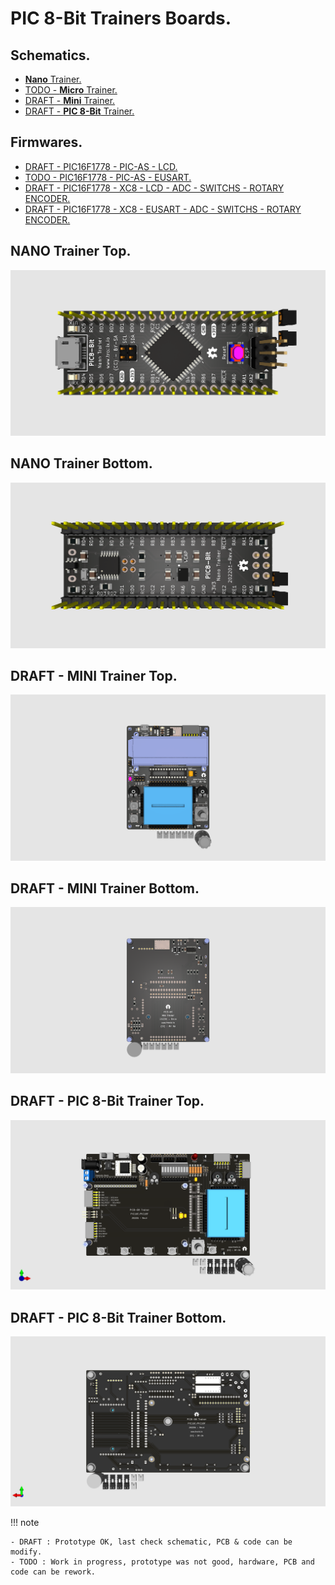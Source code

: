# PIC 8-Bit Trainers Boards.

## Schematics.

* [**Nano** Trainer.](https://github.com/tronixio/trainers-pic8bit/blob/main/Kicad/nano/extras/schematic.pdf)
* [TODO - **Micro** Trainer.](https://github.com/tronixio/trainers-pic8bit/blob/main/Kicad/micro/extras/schematic.pdf)
* [DRAFT - **Mini** Trainer.](https://github.com/tronixio/trainers-pic8bit/blob/main/Kicad/mini/extras/schematic.pdf)
* [DRAFT - **PIC 8-Bit** Trainer.](https://github.com/tronixio/trainers-pic8bit/blob/main/Kicad/trainer/extras/schematic.pdf)

## Firmwares.

- [DRAFT - PIC16F1778 - PIC-AS - LCD.](https://github.com/tronixio/trainers-pic8bit/blob/main/Firmwares/pic16f17xx/pic16f1778-mini-picas-lcd.md)
- [TODO - PIC16F1778 - PIC-AS - EUSART.](https://github.com/tronixio/trainers-pic8bit/blob/main/Firmwares/pic16f17xx/pic16f1778-mini-picas-eusart.md)
- [DRAFT - PIC16F1778 - XC8 - LCD - ADC - SWITCHS - ROTARY ENCODER.](https://github.com/tronixio/trainers-pic8bit/blob/main/Firmwares/pic16f17xx/pic16f1778-mini-xc8-lcd.md)
- [DRAFT - PIC16F1778 - XC8 - EUSART - ADC - SWITCHS - ROTARY ENCODER.](https://github.com/tronixio/trainers-pic8bit/blob/main/Firmwares/pic16f17xx/pic16f1778-mini-xc8-eusart.md)

## NANO Trainer Top.

![Nano Trainer Top.](https://raw.githubusercontent.com/tronixio/trainers-pic8bit/main/Kicad/nano/extras/top.png)

## NANO Trainer Bottom.

![Nano Trainer Bottom.](https://raw.githubusercontent.com/tronixio/trainers-pic8bit/main/Kicad/nano/extras/bottom.png)

## DRAFT - MINI Trainer Top.

![Mini Trainer Top.](https://raw.githubusercontent.com/tronixio/trainers-pic8bit/main/Kicad/mini/extras/top.png)

## DRAFT - MINI Trainer Bottom.

![Mini Trainer Bottom.](https://raw.githubusercontent.com/tronixio/trainers-pic8bit/main/Kicad/mini/extras/bottom.png)

## DRAFT - PIC 8-Bit Trainer Top.

![PIC 8-Bit Trainer Top.](https://raw.githubusercontent.com/tronixio/trainers-pic8bit/main/Kicad/trainer/extras/top.png)

## DRAFT - PIC 8-Bit Trainer Bottom.

![PIC 8-Bit Trainer Bottom.](https://raw.githubusercontent.com/tronixio/trainers-pic8bit/main/Kicad/trainer/extras/bottom.png)

!!! note

    - DRAFT : Prototype OK, last check schematic, PCB & code can be modify.
    - TODO : Work in progress, prototype was not good, hardware, PCB and code can be rework.
